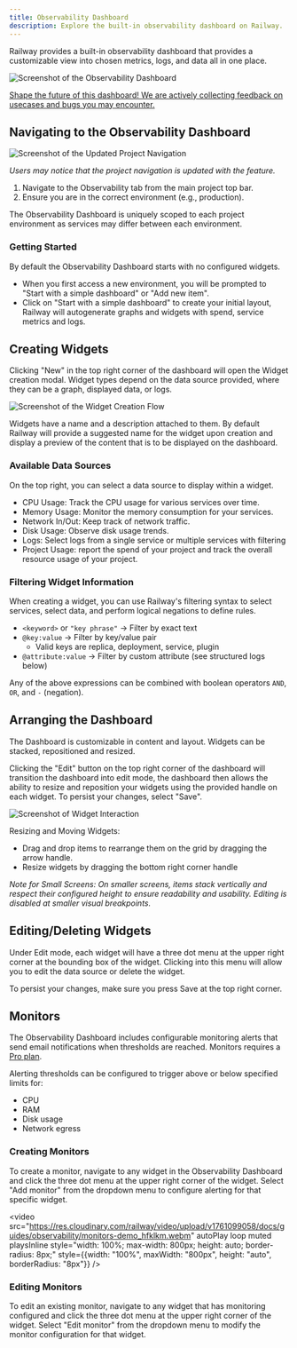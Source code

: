 ```yaml
---
title: Observability Dashboard
description: Explore the built-in observability dashboard on Railway.
---
```


Railway provides a built-in observability dashboard that provides a customizable view into chosen metrics, logs, and data all in one place.

<Image
src="https://res.cloudinary.com/railway/image/upload/v1717179720/Wholescreenshot_vc5l5e.png"
alt="Screenshot of the Observability Dashboard"
layout="responsive"
width={1111} height={649} quality={80} />

[Shape the future of this dashboard! We are actively collecting feedback on usecases and bugs you may encounter.](https://station.railway.com/feedback/observability-dashboard-51871a24)

## Navigating to the Observability Dashboard

<Image
src="https://res.cloudinary.com/railway/image/upload/v1743129656/docs/observability_hsja97.png"
alt="Screenshot of the Updated Project Navigation"
layout="responsive"
width={1200} height={260} quality={80} />

_Users may notice that the project navigation is updated with the feature._

1. Navigate to the Observability tab from the main project top bar.
2. Ensure you are in the correct environment (e.g., production).

The Observability Dashboard is uniquely scoped to each project environment as services may differ between each environment.

### Getting Started

By default the Observability Dashboard starts with no configured widgets.

- When you first access a new environment, you will be prompted to "Start with a simple dashboard" or "Add new item".
- Click on "Start with a simple dashboard" to create your initial layout, Railway will autogenerate graphs and widgets with spend, service metrics and logs.

## Creating Widgets

Clicking "New" in the top right corner of the dashboard will open the Widget creation modal. Widget types depend on the data source provided, where they can be a graph, displayed data, or logs.

<Image
src="https://res.cloudinary.com/railway/image/upload/v1717179725/erroronly_xdfscq.png"
alt="Screenshot of the Widget Creation Flow"
layout="responsive"
width={1101} height={830} quality={80} />

Widgets have a name and a description attached to them. By default Railway will provide a suggested name for the widget upon creation and display a preview of the content that is to be displayed on the dashboard.

### Available Data Sources

On the top right, you can select a data source to display within a widget.

- CPU Usage: Track the CPU usage for various services over time.
- Memory Usage: Monitor the memory consumption for your services.
- Network In/Out: Keep track of network traffic.
- Disk Usage: Observe disk usage trends.
- Logs: Select logs from a single service or multiple services with filtering
- Project Usage: report the spend of your project and track the overall resource usage of your project.

### Filtering Widget Information

When creating a widget, you can use Railway's filtering syntax to select services, select data, and perform logical negations to define rules.

- `<keyword>` or `"key phrase"` → Filter by exact text
- `@key:value` → Filter by key/value pair
  - Valid keys are replica, deployment, service, plugin
- `@attribute:value` → Filter by custom attribute (see structured logs below)

Any of the above expressions can be combined with boolean operators `AND`,
`OR`, and `-` (negation).

## Arranging the Dashboard

The Dashboard is customizable in content and layout. Widgets can be stacked, repositioned and resized.

Clicking the "Edit" button on the top right corner of the dashboard will transition the dashboard into edit mode, the dashboard then allows the ability to resize and reposition your widgets using the provided handle on each widget. To persist your changes, select "Save".

<Image
src="https://res.cloudinary.com/railway/image/upload/v1717179246/dragandmoveob_xg6qfz.gif"
alt="Screenshot of Widget Interaction"
layout="responsive"
width={800} height={491} quality={80} />

Resizing and Moving Widgets:

- Drag and drop items to rearrange them on the grid by dragging the arrow handle.
- Resize widgets by dragging the bottom right corner handle

_Note for Small Screens: On smaller screens, items stack vertically and respect their configured height to ensure readability and usability. Editing is disabled at smaller visual breakpoints._

## Editing/Deleting Widgets

Under Edit mode, each widget will have a three dot menu at the upper right corner at the bounding box of the widget. Clicking into this menu will allow you to edit the data source or delete the widget.

To persist your changes, make sure you press Save at the top right corner.

## Monitors

The Observability Dashboard includes configurable monitoring alerts that send email notifications when thresholds are reached.
<Banner variant="info">
Monitors requires a [Pro plan](/reference/pricing/plans#plans).
</Banner>

Alerting thresholds can be configured to trigger above or below specified limits for:

- CPU
- RAM
- Disk usage
- Network egress

### Creating Monitors


To create a monitor, navigate to any widget in the Observability Dashboard and click the three dot menu at the upper right corner of the widget. Select "Add monitor" from the dropdown menu to configure alerting for that specific widget.

<video
  src="https://res.cloudinary.com/railway/video/upload/v1761099058/docs/guides/observability/monitors-demo_hfklkm.webm"
  autoPlay
  loop
  muted
  playsInline
  style="width: 100%; max-width: 800px; height: auto; border-radius: 8px;"
  style={{width: "100%", maxWidth: "800px", height: "auto", borderRadius: "8px"}}
/>


### Editing Monitors

To edit an existing monitor, navigate to any widget that has monitoring configured and click the three dot menu at the upper right corner of the widget. Select "Edit monitor" from the dropdown menu to modify the monitor configuration for that widget.
